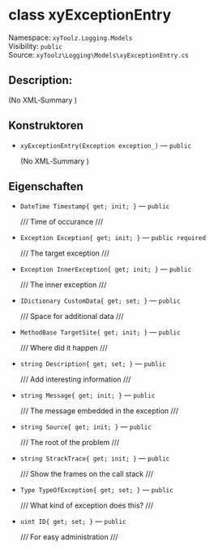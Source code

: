 # class xyExceptionEntry

Namespace: `xyToolz.Logging.Models`  
Visibility: `public`  
Source: `xyToolz\Logging\Models\xyExceptionEntry.cs`

## Description:

(No XML‑Summary )

## Konstruktoren

- `xyExceptionEntry(Exception exception_)` — `public`
  
  (No XML‑Summary )

## Eigenschaften

- `DateTime Timestamp{ get; init; }` — `public`
  
  /// Time of occurance
        ///
- `Exception Exception{ get; init; }` — `public required`
  
  /// The target exception
        ///
- `Exception InnerException{ get; init; }` — `public`
  
  /// The inner exception
        ///
- `IDictionary CustomData{ get; set; }` — `public`
  
  /// Space for additional data
        ///
- `MethodBase TargetSite{ get; init; }` — `public`
  
  /// Where did it happen
        ///
- `string Description{ get; set; }` — `public`
  
  /// Add interesting information
        ///
- `string Message{ get; init; }` — `public`
  
  /// The message embedded in the exception
        ///
- `string Source{ get; init; }` — `public`
  
  /// The root of the problem
        ///
- `string StrackTrace{ get; init; }` — `public`
  
  /// Show the frames on the call stack
        ///
- `Type TypeOfException{ get; set; }` — `public`
  
  /// What kind of exception does this?
        ///
- `uint ID{ get; set; }` — `public`
  
  /// For easy administration
        ///

